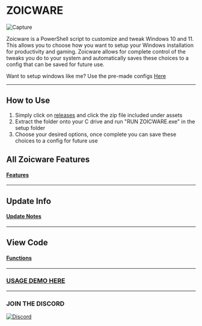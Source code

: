 # ZOICWARE

![Capture](https://github.com/user-attachments/assets/60a575c7-ac5f-42cb-92d3-e03eaf44a774)


Zoicware is a PowerShell script to customize and tweak Windows 10 and 11. This allows you to choose how you want to setup your Windows installation for productivity and gaming. Zoicware allows for complete control of the tweaks you do to your system and automatically saves these choices to a config that can be saved for future use.

Want to setup windows like me? Use the pre-made configs [Here](https://github.com/zoicware/ZoicwareConfigs)

---

## How to Use
1. Simply click on [releases](https://github.com/zoicware/ZOICWARE/releases) and click the zip file included under assets
2. Extract the folder onto your C drive and run "RUN ZOICWARE.exe" in the setup folder
3. Choose your desired options, once complete you can save these choices to a config for future use

## All Zoicware Features
#### [Features](features.md)
---
## Update Info
#### [Update Notes](UpdateNotes.md)
---

## View Code
#### [Functions](https://github.com/zoicware/ZOICWARE/tree/main/src)

---


### [USAGE DEMO HERE](https://youtu.be/qtUFZoYkcZ0) 


---
### JOIN THE DISCORD

[![Discord](https://discordapp.com/api/guilds/1173717737017716777/widget.png?style=banner1)](https://discord.gg/VsC7XS5vgA)
